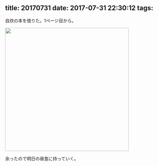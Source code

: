 title: 20170731
date: 2017-07-31 22:30:12
tags:
---
自炊の本を借りた。1ページ目から。

<img src="/img/20170731/1.jpg" width="400px">

余ったので明日の昼食に持っていく。
